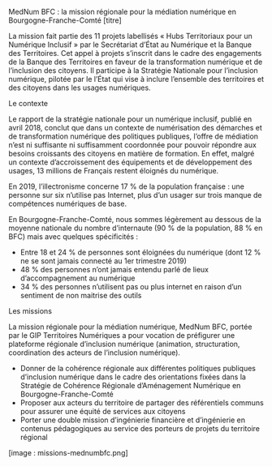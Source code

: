 MedNum BFC : la mission régionale pour la médiation numérique en Bourgogne-Franche-Comté [titre]

La mission fait partie des 11 projets labellisés « Hubs Territoriaux pour un Numérique Inclusif » par le Secrétariat d’État au Numérique et la Banque des Territoires. Cet appel à projets s’inscrit dans le cadre des engagements de la Banque des Territoires en faveur de la transformation numérique et de l’inclusion des citoyens. Il participe à la Stratégie Nationale pour l’inclusion numérique, pilotée par le l’État qui vise à inclure l’ensemble des territoires et des citoyens dans les usages numériques.

Le contexte

Le rapport de la stratégie nationale pour un numérique inclusif, publié en avril 2018, conclut que dans un contexte de numérisation des démarches et de transformation numérique des politiques publiques, l’offre de médiation n’est ni suffisante ni suffisamment coordonnée pour pouvoir répondre aux besoins croissants des citoyens en matière de formation. En effet, malgré un contexte d’accroissement des équipements et de développement des usages, 13 millions de Français restent éloignés du numérique.

En 2019, l’illectronisme concerne 17 % de la population française : une personne sur six n’utilise pas Internet, plus d’un usager sur trois manque de compétences numériques de base.

En Bourgogne-Franche-Comté, nous sommes légèrement au dessous de la moyenne nationale du nombre d’internaute (90 % de la population, 88 % en BFC) mais avec quelques spécificités :

- Entre 18 et 24 % de personnes sont éloignées du numérique (dont 12 % ne se sont jamais connecté au 1er trimestre 2019)
- 48 % des personnes n’ont jamais entendu parlé de lieux d’accompagnement au numérique
- 34 % des personnes n’utilisent pas ou plus internet en raison d’un sentiment de non maitrise des outils

Les missions

La mission régionale pour la médiation numérique, MedNum BFC, portée par le GIP Territoires Numériques a pour vocation de préfigurer une plateforme régionale d’inclusion numérique (animation, structuration, coordination des acteurs de l’inclusion numérique).

- Donner de la cohérence régionale aux différentes politiques publiques d’inclusion numérique dans le cadre des orientations fixées dans la Stratégie de Cohérence Régionale d’Aménagement Numérique en Bourgogne-Franche-Comté
- Proposer aux acteurs du territoire de partager des référentiels communs pour assurer une équité de services aux citoyens
- Porter une double mission d’ingénierie financière et d’ingénierie en contenus pédagogiques au service des porteurs de projets du territoire régional

[image : missions-mednumbfc.png]
